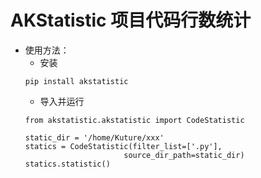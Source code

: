# AKStatistic 项目代码行数统计

* 使用方法：
    * 安装
    ```commandline
    pip install akstatistic
    ```
    * 导入并运行
    ```
    from akstatistic.akstatistic import CodeStatistic

    static_dir = '/home/Kuture/xxx'
    statics = CodeStatistic(filter_list=['.py'],
                          source_dir_path=static_dir)
    statics.statistic()
    ```
  